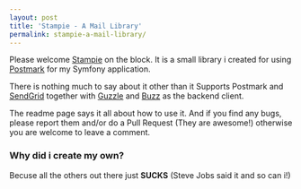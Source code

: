 ```yaml
---
layout: post
title: 'Stampie - A Mail Library'
permalink: stampie-a-mail-library/
---
```


Please welcome [Stampie](http://github.com/henrikbjorn/Stampie) on the block. It is a small library
i created for using [Postmark](http://postmarkapp.com) for my Symfony application.

There is nothing much to say about it other than it Supports Postmark and [SendGrid](http://sendgrid.com)
together with [Guzzle](http://guzzlephp.org) and [Buzz](http://github.com/kriswallsmith/Buzz) as the backend
client.

The readme page says it all about how to use it. And if you find any bugs, please report them and/or
do a Pull Request (They are awesome!) otherwise you are welcome to leave a comment.

### Why did i create my own?

Becuse all the others out there just **SUCKS** (Steve Jobs said it and so can i!)
